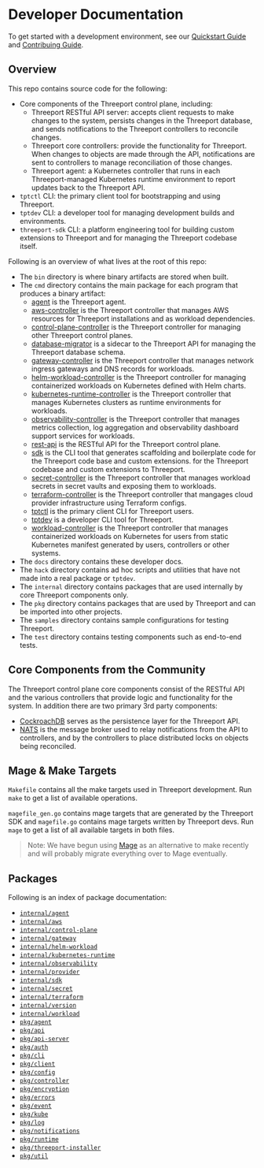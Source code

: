 # Developer Documentation

To get started with a development environment, see our [Quickstart
Guide](quickstart.md) and [Contribuing Guide](contributing.md).

## Overview

This repo contains source code for the following:

* Core components of the Threeport control plane, including:
  * Threeport RESTful API server: accepts client requests to make changes to the
    system, persists changes in the Threeport database, and sends notifications
    to the Threeport controllers to reconcile changes.
  * Threeport core controllers: provide the functionality for Threeport.  When
    changes to objects are made through the API, notifications are sent to
    controllers to manage reconciliation of those changes.
  * Threeport agent: a Kubernetes controller that runs in each Threeport-managed
    Kubernetes runtime environment to report updates back to the Threeport API.
* `tptctl` CLI: the primary client tool for bootstrapping and using Threeport.
* `tptdev` CLI: a developer tool for managing development builds and
  environments.
* `threeport-sdk` CLI: a platform engineering tool for building custom
  extensions to Threeport and for managing the Threeport codebase itself.

Following is an overview of what lives at the root of this repo:
* The `bin` directory is where binary artifacts are stored when built.
* The `cmd` directory contains the main package for each program that produces a
  binary artifact:
  * [agent](../cmd/agent/README.md) is the Threeport agent.
  * [aws-controller](../cmd/aws-controller/README.md) is the Threeport
    controller that manages AWS resources for Threeport installations and as
    workload dependencies.
  * [control-plane-controller](../cmd/control-plane-controller/README.md) is
    the Threeport controller for managing other Threeport control planes.
  * [database-migrator](../cmd/database-migrator/README.md) is a sidecar to the
    Threeport API for managing the Threeport database schema.
  * [gateway-controller](../cmd/gateway-controller/README.md) is the Threeport
    controller that manages network ingress gateways and DNS records for workloads.
  * [helm-workload-controller](../cmd/helm-workload-controller/README.md) is the
    Threeport controller for managing containerized workloads on Kubernetes
    defined with Helm charts.
  * [kubernetes-runtime-controller](../cmd/kubernetes-runtime-controller/README.md)
    is the Threeport controller that manages Kubernetes clusters as runtime
    environments for workloads.
  * [observability-controller](../cmd/observability-controller/README.md) is the
    Threeport controller that manages metrics collection, log aggregation and
    observability dashboard support services for workloads.
  * [rest-api](../cmd/rest-api/README.md) is the RESTful API for the Threeport
    control plane.
  * [sdk](../cmd/sdk/README.md) is the CLI tool that generates scaffolding and
    boilerplate code for the Threeport code base and custom extensions.
    for the Threeport codebase and custom extensions to Threeport.
  * [secret-controller](../cmd/secret-controller/README.md) is the Threeport
    controller that manages workload secrets in secret vaults and exposing them
    to workloads.
  * [terraform-controller](../cmd/terraform-controller/README.md) is the
    Threeport controller that mangages cloud provider infrastructure using
    Terraform configs.
  * [tptctl](../cmd/tptctl/README.md) is the primary client CLI for Threeport
    users.
  * [tptdev](../cmd/tptdev/README.md) is a developer CLI tool for Threeport.
  * [workload-controller](../cmd/workload-controller/README.md) is the Threeport
    controller that manages containerized workloads on Kubernetes for users from
    static Kubernetes manifest generated by users, controllers or other systems.
* The `docs` directory contains these developer docs.
* The `hack` directory contains ad hoc scripts and utilities that have not made
  into a real package or `tptdev`.
* The `internal` directory contains packages that are used internally by core
  Threeport components only.
* The `pkg` directory contains packages that are used by Threeport and can be
  imported into other projects.
* The `samples` directory contains sample configurations for testing Threeport.
* The `test` directory contains testing components such as end-to-end tests.

## Core Components from the Community

The Threeport control plane core components consist of the RESTful API and the
various controllers that provide logic and functionality for the system.  In
addition there are two primary 3rd party components:
* [CockroachDB](https://github.com/cockroachdb/cockroach) serves as the
  persistence layer for the Threeport API.
* [NATS](https://github.com/nats-io/nats-server) is the message broker used to
  relay notifications from the API to controllers, and by the controllers to
  place distributed locks on objects being reconciled.

## Mage & Make Targets

`Makefile` contains all the make targets used in Threeport development.  Run
`make` to get a list of available operations.

`magefile_gen.go` contains mage targets that are generated by the Threeport SDK
and `magefile.go` contains mage targets written by Threeport devs.  Run `mage`
to get a list of all available targets in both files.

> Note: We have begun using [Mage](https://magefile.org/) as an alternative to
> make recently and will probably migrate everything over to Mage eventually.

## Packages

Following is an index of package documentation:
* [`internal/agent`](../internal/agent/README.md)
* [`internal/aws`](../internal/aws/README.md)
* [`internal/control-plane`](../internal/control-plane/README.md)
* [`internal/gateway`](../internal/gateway/README.md)
* [`internal/helm-workload`](../internal/helm-workload/README.md)
* [`internal/kubernetes-runtime`](../internal/kubernetes-runtime/README.md)
* [`internal/observability`](../internal/observability/README.md)
* [`internal/provider`](../internal/provider/README.md)
* [`internal/sdk`](../internal/sdk/README.md)
* [`internal/secret`](../internal/secret/README.md)
* [`internal/terraform`](../internal/terraform/README.md)
* [`internal/version`](../internal/version/README.md)
* [`internal/workload`](../internal/workload/README.md)
* [`pkg/agent`](../pkg/agent/README.md)
* [`pkg/api`](../pkg/api/README.md)
* [`pkg/api-server`](../pkg/api-server/README.md)
* [`pkg/auth`](../pkg/auth/README.md)
* [`pkg/cli`](../pkg/cli/README.md)
* [`pkg/client`](../pkg/client/README.md)
* [`pkg/config`](../pkg/config/README.md)
* [`pkg/controller`](../pkg/controller/README.md)
* [`pkg/encryption`](../pkg/encryption/README.md)
* [`pkg/errors`](../pkg/errors/README.md)
* [`pkg/event`](../pkg/event/README.md)
* [`pkg/kube`](../pkg/kube/README.md)
* [`pkg/log`](../pkg/log/README.md)
* [`pkg/notifications`](../pkg/notifications/README.md)
* [`pkg/runtime`](../pkg/runtime/README.md)
* [`pkg/threeport-installer`](../pkg/threeport-installer/README.md)
* [`pkg/util`](../pkg/util/README.md)

